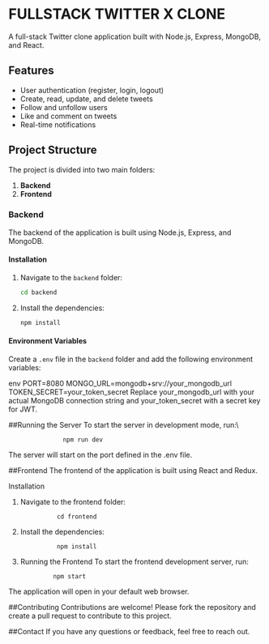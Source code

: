 # FULLSTACK TWITTER X CLONE

A full-stack Twitter clone application built with Node.js, Express, MongoDB, and React.

## Features

- User authentication (register, login, logout)
- Create, read, update, and delete tweets
- Follow and unfollow users
- Like and comment on tweets
- Real-time notifications

## Project Structure

The project is divided into two main folders:

1. **Backend**
2. **Frontend**

### Backend

The backend of the application is built using Node.js, Express, and MongoDB.

#### Installation

1. Navigate to the `backend` folder:
    ```sh
    cd backend
    ```
2. Install the dependencies:
    ```sh
    npm install
    ```

#### Environment Variables

Create a `.env` file in the `backend` folder and add the following environment variables:

env
PORT=8080
MONGO_URL=mongodb+srv://your_mongodb_url
TOKEN_SECRET=your_token_secret
Replace your_mongodb_url with your actual MongoDB connection string and your_token_secret with a secret key for JWT.




##Running the Server
To start the server in development mode, run:\

                   npm run dev

The server will start on the port defined in the .env file.

##Frontend
The frontend of the application is built using React and Redux.

Installation
1. Navigate to the frontend folder:  

                 cd frontend
2. Install the dependencies:

                 npm install
3. Running the Frontend
To start the frontend development server, run:

                npm start
The application will open in your default web browser.


##Contributing
Contributions are welcome! Please fork the repository and create a pull request to contribute to this project.

##Contact
If you have any questions or feedback, feel free to reach out.
